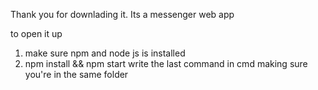 Thank you for downlading it. Its a messenger web app

to open it up
 1) make sure npm and node js is installed
 2) npm install && npm start
write the last command in cmd making sure you're in the same folder
